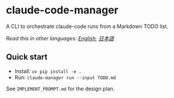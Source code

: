 # claude-code-manager

A CLI to orchestrate claude-code runs from a Markdown TODO list.

*Read this in other languages: [English](README.md), [日本語](docs/i18n/README.ja.md)*

## Quick start

- Install: `uv pip install -e .`
- Run: `claude-manager run --input TODO.md`

See `IMPLEMENT_PROMPT.md` for the design plan.
